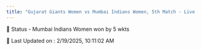 ```yaml
---
title: "Gujarat Giants Women vs Mumbai Indians Women, 5th Match - Live Cricket Score"
--- 
```


📑 Status - Mumbai Indians Women won by 5 wkts

📝 Last Updated on : 2/19/2025, 10:11:02 AM  

